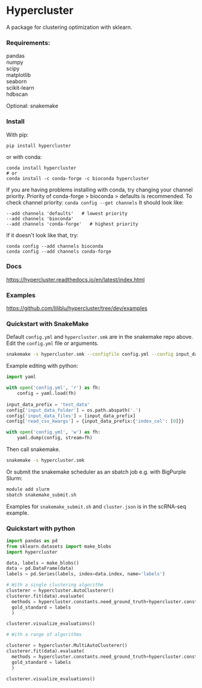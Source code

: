 # Hypercluster
A package for clustering optimization with sklearn. 

### Requirements:  
pandas  
numpy  
scipy  
matplotlib  
seaborn  
scikit-learn  
hdbscan  

Optional:
snakemake


### Install  
With pip:
```
pip install hypercluster
```

or with conda:
```
conda install hypercluster
# or
conda install -c conda-forge -c bioconda hypercluster
```
If you are having problems installing with conda, try changing your channel priority. Priority of conda-forge > bioconda > defaults is recommended. 
To check channel priority: `conda config --get channels`
It should look like:
```
--add channels 'defaults'   # lowest priority
--add channels 'bioconda'
--add channels 'conda-forge'   # highest priority
```

If it doesn't look like that, try:
```
conda config --add channels bioconda
conda config --add channels conda-forge
```

### Docs 
https://hypercluster.readthedocs.io/en/latest/index.html   

### Examples
https://github.com/liliblu/hypercluster/tree/dev/examples

### Quickstart with SnakeMake

Default `config.yml` and `hypercluster.smk` are in the snakemake repo above.  
Edit the `config.yml` file or arguments.
```bash
snakemake -s hypercluster.smk --configfile config.yml --config input_data_files=test_data input_data_folder=. 
```

Example editing with python:
```python
import yaml

with open('config.yml', 'r') as fh:
    config = yaml.load(fh)
    
input_data_prefix = 'test_data'
config['input_data_folder'] = os.path.abspath('.')
config['input_data_files'] = [input_data_prefix]
config['read_csv_kwargs'] = {input_data_prefix:{'index_col': [0]}}

with open('config.yml', 'w') as fh:
    yaml.dump(config, stream=fh)
```

Then call snakemake. 
```bash
snakemake -s hypercluster.smk
```

Or submit the snakemake scheduler as an sbatch job e.g. with BigPurple Slurm:
```bash
module add slurm
sbatch snakemake_submit.sh
```
Examples for `snakemake_submit.sh` and `cluster.json` is in the scRNA-seq example. 

### Quickstart with python
```python
import pandas as pd
from sklearn.datasets import make_blobs
import hypercluster

data, labels = make_blobs()
data = pd.DataFrame(data)
labels = pd.Series(labels, index=data.index, name='labels')

# With a single clustering algorithm
clusterer = hypercluster.AutoClusterer()
clusterer.fit(data).evaluate(
  methods = hypercluster.constants.need_ground_truth+hypercluster.constants.inherent_metrics, 
  gold_standard = labels
  )

clusterer.visualize_evaluations()

# With a range of algorithms

clusterer = hypercluster.MultiAutoClusterer()
clusterer.fit(data).evaluate(
  methods = hypercluster.constants.need_ground_truth+hypercluster.constants.inherent_metrics, 
  gold_standard = labels
  )

clusterer.visualize_evaluations()
```
